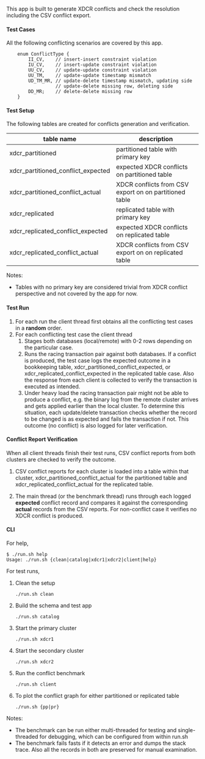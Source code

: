 This app is built to generate XDCR conflicts and check the resolution including the CSV conflict export.

#### Test Cases

All the following conflicting scenarios are covered by this app.

```
    enum ConflictType {
        II_CV,    // insert-insert constraint violation
        IU_CV,    // insert-update constraint violation
        UU_CV,    // update-update constraint violation
        UU_TM,    // update-update timestamp mismatch
        UD_TM_MR, // update-delete timestamp mismatch, updating side
                  // update-delete missing row, deleting side
        DD_MR;    // delete-delete missing row
    }
```

#### Test Setup

The following tables are created for conflicts generation and verification.

| table name | description |
| ---------- | ------------|
| xdcr_partitioned | partitioned table with primary key |
| xdcr_partitioned_conflict_expected | expected XDCR conflicts on partitioned table |
| xdcr_partitioned_conflict_actual | XDCR conflicts from CSV export on on partitioned table|
| xdcr_replicated | replicated table with primary key |
| xdcr_replicated_conflict_expected | expected XDCR conflicts on replicated table |
| xdcr_replicated_conflict_actual | XDCR conflicts from CSV export on on replicated table |

Notes:
* Tables with no primary key are considered trivial from XDCR conflict perspective and not covered by the app for now.


 #### Test Run

 1. For each run the client thread first obtains all the conflicting test cases in a **random** order.
 2. For each conflicting test case the client thread
    1. Stages both databases (local/remote) with 0-2 rows depending on the particular case.
    2. Runs the racing transaction pair against both databases. If a conflict is produced,
       the test case logs the expected outcome in a bookkeeping table, xdcr_partitioned_conflict_expected,
       or xdcr_replicated_conflict_expected in the replicated table case. Also the response from each
       client is collected to verify the transaction is executed as intended.
    3. Under heavy load the racing transaction pair might not be able to produce a conflict, e.g.
       the binary log from the remote cluster arrives and gets applied earlier than the local
       cluster. To determine this situation, each update/delete transaction checks whether the record
       to be changed is as expected and fails the transaction if not. This outcome (no conflict) is
       also logged for later verification.

#### Conflict Report Verification

When all client threads finish their test runs, CSV conflict reports from both clusters are checked to verify the outcome.

1. CSV conflict reports for each cluster is loaded into a table within that cluster, xdcr_partitioned_conflict_actual
   for the partitioned table and xdcr_replicated_conflict_actual for the replicated table.

2. The main thread (or the benchmark thread) runs through each logged **expected** conflict record and compares
   it against the corresponding **actual** records from the CSV reports. For non-conflict case it verifies no XDCR conflict
   is produced.

#### CLI

For help,
```
$ ./run.sh help
Usage: ./run.sh {clean|catalog|xdcr1|xdcr2|client|help}
```
For test runs,

1. Clean the setup
    ```
    ./run.sh clean
    ```

2. Build the schema and test app
    ```
    ./run.sh catalog
    ```

3. Start the primary cluster
    ```
    ./run.sh xdcr1
    ```

4. Start the secondary cluster
    ```
    ./run.sh xdcr2
    ```

5. Run the conflict benchmark
    ```
    ./run.sh client
    ```
6. To plot the conflict graph for either partitioned or replicated table
    ```
    ./run.sh {pp|pr}
    ```

Notes:
* The benchmark can be run either multi-threaded for testing and single-threaded for debugging, which can be configured from within run.sh
* The benchmark fails fasts if it detects an error and dumps the stack trace. Also all the records in both are preserved for manual examination.
